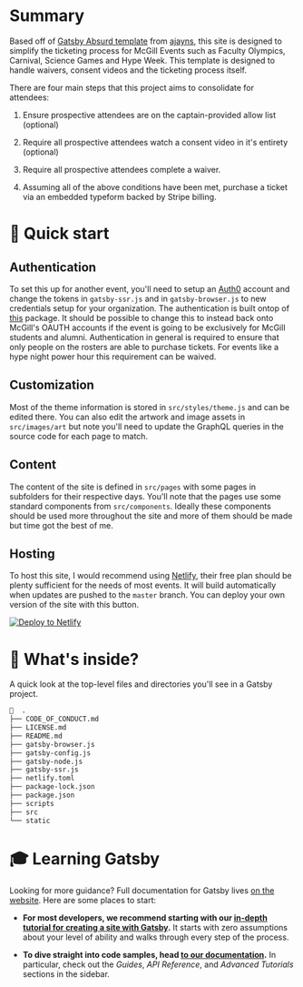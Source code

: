 # Summary

Based off of [Gatsby Absurd template](https://www.gatsbyjs.org/starters/ajayns/gatsby-absurd/) from [ajayns](https://github.com/ajayns), this site is designed to simplify the ticketing process for McGill Events such as Faculty Olympics, Carnival, Science Games and Hype Week. This template is designed to handle waivers, consent videos and the ticketing process itself.

There are four main steps that this project aims to consolidate for attendees: 

1. Ensure prospective attendees are on the captain-provided allow list (optional)

2. Require all prospective attendees watch a consent video in it's entirety (optional)

3. Require all prospective attendees complete a waiver.

4. Assuming all of the above conditions have been met, purchase a ticket via an embedded typeform backed by Stripe billing.

# 🚀 Quick start

## Authentication

To set this up for another event, you'll need to setup an [Auth0](https://auth0.com) account and change the tokens in `gatsby-ssr.js` and in `gatsby-browser.js` to new credentials setup for your organization. The authentication is built ontop of [this](https://github.com/Swizec/useAuth#readme) package. It should be possible to change this to instead back onto McGill's OAUTH accounts if the event is going to be exclusively for McGill students and alumni. Authentication in general is required to ensure that only people on the rosters are able to purchase tickets. For events like a hype night power hour this requirement can be waived.

## Customization

Most of the theme information is stored in `src/styles/theme.js` and can be edited there. You can also edit the artwork and image assets in `src/images/art` but note you'll need to update the GraphQL queries in the source code for each page to match.

## Content

The content of the site is defined in `src/pages` with some pages in subfolders for their respective days. You'll note that the pages use some standard components from `src/components`. Ideally these components should be used more throughout the site and more of them should be made but time got the best of me.

## Hosting
To host this site, I would recommend using [Netlify](https://www.netlify.com), their free plan should be plenty sufficient for the needs of most events. It will build automatically when updates are pushed to the `master` branch. You can deploy your own version of the site with this button.

[![Deploy to Netlify](https://www.netlify.com/img/deploy/button.svg)](https://app.netlify.com/start/deploy?repository=https://github.com/krubenok/McGill-Ticketing)

# 🧐 What's inside?

A quick look at the top-level files and directories you'll see in a Gatsby project.

```bash
🌳  .
├── CODE_OF_CONDUCT.md
├── LICENSE.md
├── README.md
├── gatsby-browser.js
├── gatsby-config.js
├── gatsby-node.js
├── gatsby-ssr.js
├── netlify.toml
├── package-lock.json
├── package.json
├── scripts
├── src
└── static
```

# 🎓 Learning Gatsby

Looking for more guidance? Full documentation for Gatsby lives [on the website](https://www.gatsbyjs.org/). Here are some places to start:

- **For most developers, we recommend starting with our [in-depth tutorial for creating a site with Gatsby](https://www.gatsbyjs.org/tutorial/).** It starts with zero assumptions about your level of ability and walks through every step of the process.

- **To dive straight into code samples, head [to our documentation](https://www.gatsbyjs.org/docs/).** In particular, check out the _Guides_, _API Reference_, and _Advanced Tutorials_ sections in the sidebar.